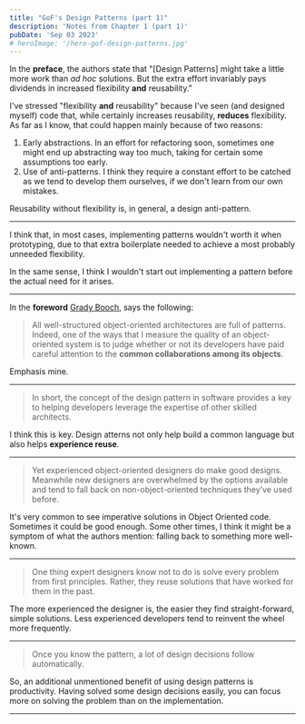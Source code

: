 ```yaml
---
title: "GoF's Design Patterns (part 1)"
description: 'Notes from Chapter 1 (part 1)'
pubDate: 'Sep 03 2023'
# heroImage: '/hero-gof-design-patterns.jpg'
---
```


In the **preface**, the authors state that "[Design Patterns] might take a little more work than _ad hoc_ solutions. But the extra effort invariably pays dividends in increased flexibility **and** reusability."

I've stressed "flexibility **and** reusability" because I've seen (and designed myself) code that, while certainly increases reusability, **reduces** flexibility. As far as I know, that could happen mainly because of two reasons:

1. Early abstractions. In an effort for refactoring soon, sometimes one might end up abstracting way too much, taking for certain some assumptions too early.
2. Use of anti-patterns. I think they require a constant effort to be catched as we tend to develop them ourselves, if we don't learn from our own mistakes.

Reusability without flexibility is, in general, a design anti-pattern.

---

I think that, in most cases, implementing patterns wouldn't worth it when prototyping, due to that extra boilerplate needed to achieve a most probably unneeded flexibility.

In the same sense, I think I wouldn't start out implementing a pattern before the actual need for it arises.

---

In the **foreword** [Grady Booch](https://en.wikipedia.org/wiki/Grady_Booch), says the following:

> All well-structured object-oriented architectures are full of patterns. Indeed, one of the ways that I measure the quality of an object-oriented system is to judge whether or not its developers have paid careful attention to the **common collaborations among its objects**.

Emphasis mine. 

---

> In short, the concept of the design pattern in software provides a key to helping developers leverage the expertise of other skilled architects.

I think this is key. Design atterns not only help build a common language but also helps **experience reuse**.

---

> Yet experienced object-oriented designers do make good designs. Meanwhile new designers are overwhelmed by the options available and tend to fall back on non-object-oriented techniques they’ve used before.

It's very common to see imperative solutions in Object Oriented code. Sometimes it could be good enough. Some other times, I think it might be a symptom of what the authors mention: falling back to something more well-known.

---

> One thing expert designers know not to do is solve every problem from first principles. Rather, they reuse solutions that have worked for them in the past.

The more experienced the designer is, the easier they find straight-forward, simple solutions. Less experienced developers tend to reinvent the wheel more frequently.

---

> Once you know the pattern, a lot of design decisions follow automatically.

So, an additional unmentioned benefit of using design patterns is productivity. Having solved some design decisions easily, you can focus more on solving the problem than on the implementation.

---
<!-- 
## Creational, Structural & Behavioral Patterns

> Creational patterns concern the process of object creation. Structural patterns deal with the composition of classes or objects. Behavioral patterns characterize the ways in which classes or objects interact and distribute responsibility.

---

## Class & Object Patterns

> Class patterns deal with relationships between classes and their subclasses. These relationships are established through inheritance, so they are static—fixed at compile-time.

---

> Object patterns deal with object relationships, which can be changed at run-time and are more dynamic.

---

## Other stuff

> Object-oriented designs often end up with classes that have no counterparts in the real world. (...) Strict modeling of the real world leads to a system that reflects today’s realities but not necessarily tomorrow’s. The abstractions that emerge during design are key to making a design flexible. (...) For example, objects that represent a process or algorithm don’t occur in nature, yet they are a crucial part of flexible designs.

## Types

> An object may have many types, and widely different objects can share a type.

---

> Part of an object’s interface may be characterized by one type, and other parts by other types.

---

> Two objects of the same type need only share parts of their interfaces.

---

> Interfaces can contain other interfaces as subsets.

---
 -->
